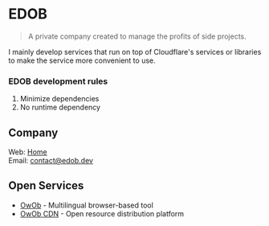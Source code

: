 # EDOB
> A private company created to manage the profits of side projects.
 
I mainly develop services that run on top of Cloudflare's services or libraries to make the service more convenient to use.

### EDOB development rules
1. Minimize dependencies
2. No runtime dependency

## Company
Web: [Home](https://edob.dev)   
Email: [contact@edob.dev](mailto:contact@edob.dev)   

## Open Services
* [OwOb](https://owob.in) - Multilingual browser-based tool
* [OwOb CDN](https://cdn.owob.in) - Open resource distribution platform
